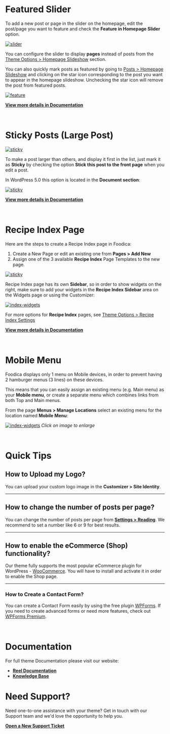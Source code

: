 # Featured Slider

To add a new post or page in the slider on the homepage, edit the post/page you want to feature and check the **Feature in Homepage Slider** option.

[![slider](https://www.wpzoom.com/wp-content/uploads/2019/08/featured.gif)](https://www.wpzoom.com/wp-content/uploads/2019/08/featured.gif)

You can configure the slider to display **pages** instead of posts from the [Theme Options > Homepage Slideshow](admin.php?page=wpzoom_options) section.

You can also quickly mark posts as featured by going to [Posts > Homepage Slideshow](edit.php) and clicking on the star icon corresponding to the post you want to appear in the homepage slideshow. Unchecking the star icon will remove the post from featured posts.

[![feature](https://www.wpzoom.com/wp-content/uploads/2018/12/foodica-quick-feature.png)](https://www.wpzoom.com/wp-content/uploads/2018/12/foodica-quick-feature.png)

**[View more details in Documentation](https://www.wpzoom.com/documentation/foodica/foodica-configure-homepage-slider/)**

&nbsp;&nbsp;

# Sticky Posts (Large Post)

[![sticky](https://www.wpzoom.com/wp-content/uploads/2019/08/stikcy.png)](https://www.wpzoom.com/wp-content/uploads/2019/08/stikcy.png)

To make a post larger than others, and display it first in the list, just mark it as **Sticky** by checking the option **Stick this post to the front page** when you edit a post.

In WordPress 5.0 this option is located in the **Document section**:

[![sticky](https://wpzoom.com/wp-content/uploads/2018/12/Pasted_Image_08_12_2018__11_29.png)](https://wpzoom.com/wp-content/uploads/2018/12/Pasted_Image_08_12_2018__11_29.png)

**[View more details in Documentation](https://www.wpzoom.com/documentation/foodica/foodica-how-to-make-a-sticky-featured-post/)**

&nbsp;&nbsp;


# Recipe Index Page

Here are the steps to create a Recipe Index page in Foodica:

1. Create a New Page or edit an existing one from **Pages > Add New**
2. Assign one of the 3 available **Recipe Index** Page Templates to the new page.

[![sticky](https://wpzoom.com/wp-content/uploads/2015/06/Add_New_Page_%E2%80%B9_Foodica_%E2%80%94_WordPress.png)](https://wpzoom.com/wp-content/uploads/2015/06/Add_New_Page_%E2%80%B9_Foodica_%E2%80%94_WordPress.png)

Recipe Index page has its own **Sidebar**, so in order to show widgets on the right, make sure to add your widgets in the **Recipe Index Sidebar** area on the Widgets page or using the Customizer:

[![index-widgets](https://www.wpzoom.com/wp-content/uploads/2019/08/recipe-index-widgets.png)](https://www.wpzoom.com/wp-content/uploads/2019/08/recipe-index-widgets.png)

For more options for **Recipe Index** pages, see [Theme Options > Recipe Index Settings](admin.php?page=wpzoom_options)

**[View more details in Documentation](https://www.wpzoom.com/documentation/foodica/foodica-recipe-index-page/)**

&nbsp;&nbsp;


# Mobile Menu

Foodica displays only 1 menu on Mobile devices, in order to prevent having 2 hamburger menus (3 lines) on these devices.

This means that you can easily assign an existing menu (e.g. Main menu) as your **Mobile menu**, or create a separate menu which combines links from both Top and Main menus.

From the page **Menus > Manage Locations** select an existing menu for the location named **Mobile Menu**:

[![index-widgets](https://wpzoom.com/wp-content/uploads/2015/06/Menus_%E2%80%B9_Foodica_%E2%80%94_WordPress.png)](https://wpzoom.com/wp-content/uploads/2015/06/Menus_%E2%80%B9_Foodica_%E2%80%94_WordPress.png)
*Click on image to enlarge*

&nbsp;&nbsp;


# Quick Tips

## How to Upload my Logo?

You can upload your custom logo image in the **Customizer > Site Identity**.

---

## How to change the number of posts per page?

You can change the number of posts per page from **[Settings > Reading](options-general.php)**. We recommend to set a number like 6 or 9 for best results.

---


## How to enable the eCommerce (Shop) functionality?

Our theme fully supports the most popular eCommerce plugin for WordPress - [WooCommerce](https://wordpress.org/plugins/woocommerce/). You will have to install and activate it in order to enable the Shop page.

---

### How to Create a Contact Form?

You can create a Contact Form easily by using the free plugin [WPForms](https://wordpress.org/plugins/wpforms-lite/). If you need to create advanced forms or need more features, check out [WPForms Premium](http://wpzoom.com/go/wpforms).

&nbsp;&nbsp;


# Documentation

For full theme Documentation please visit our website:
* **[Reel Documentation](https://www.wpzoom.com/documentation/foodica/)**
* **[Knowledge Base](https://www.wpzoom.com/docs/)**


# Need Support?

Need one-to-one assistance with your theme? Get in touch with our Support team and we'd love the opportunity to help you.

**[Open a New Support Ticket](https://www.wpzoom.com/support/tickets/create/)**
